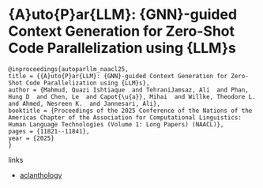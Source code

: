 # {A}uto{P}ar{LLM}: {GNN}-guided Context Generation for Zero-Shot Code Parallelization using {LLM}s

```
@inproceedings{autoparllm_naacl25,
title = {{A}uto{P}ar{LLM}: {GNN}-guided Context Generation for Zero-Shot Code Parallelization using {LLM}s},
author = {Mahmud, Quazi Ishtiaque  and TehraniJamsaz, Ali  and Phan, Hung D  and Chen, Le  and Capot{\u{a}}, Mihai  and Willke, Theodore L.  and Ahmed, Nesreen K.  and Jannesari, Ali},
booktitle = {Proceedings of the 2025 Conference of the Nations of the Americas Chapter of the Association for Computational Linguistics: Human Language Technologies (Volume 1: Long Papers) (NAACL)},
pages = {11821--11841},
year = {2025}
}
```

links
- [aclanthology](https://aclanthology.org/2025.naacl-long.593/)
